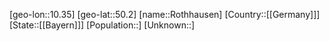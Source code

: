﻿---
location: [50.2,10.35]
type: City
tags:
- geo/City


SpocWebEntityId: 33792
isDeleted: false
confidential: public

---
[geo-lon::10.35]
[geo-lat::50.2]
[name::Rothhausen]
[Country::[[Germany]]]
[State::[[Bayern]]]
[Population::]
[Unknown::]

